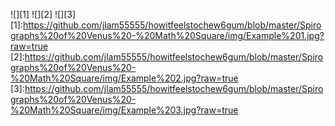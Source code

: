![][1] ![][2] ![][3]
[1]:https://github.com/jlam55555/howitfeelstochew6gum/blob/master/Spirographs%20of%20Venus%20-%20Math%20Square/img/Example%201.jpg?raw=true
[2]:https://github.com/jlam55555/howitfeelstochew6gum/blob/master/Spirographs%20of%20Venus%20-%20Math%20Square/img/Example%202.jpg?raw=true
[3]:https://github.com/jlam55555/howitfeelstochew6gum/blob/master/Spirographs%20of%20Venus%20-%20Math%20Square/img/Example%203.jpg?raw=true
